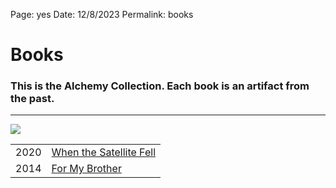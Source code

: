 
Page: yes
Date: 12/8/2023
Permalink: books

# Books

### This is the Alchemy Collection. Each book is an artifact from the past.

---- 

![](https://i.imgur.com/TAcxGMy.jpg)

|      |                                                        |
| ---- | ------------------------------------------------------ |
| 2020 | [When the Satellite Fell](https://a.co/d/gsrdEUO)      |
| 2014 | [For My Brother](https://www.amazon.com/dp/B0CR6JSB5B) |

